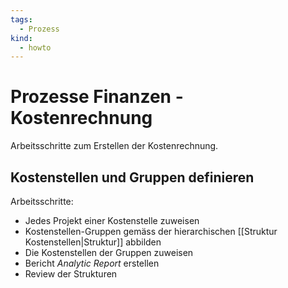 ```yaml
---
tags:
  - Prozess
kind:
  - howto
---
```

# Prozesse Finanzen - Kostenrechnung

Arbeitsschritte zum Erstellen der Kostenrechnung.

## Kostenstellen und Gruppen definieren

Arbeitsschritte:
* Jedes Projekt einer Kostenstelle zuweisen
* Kostenstellen-Gruppen gemäss der hierarchischen [[Struktur Kostenstellen|Struktur]] abbilden
* Die Kostenstellen der Gruppen zuweisen
* Bericht *Analytic Report* erstellen
* Review der Strukturen